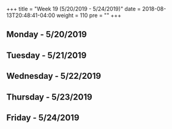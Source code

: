 +++
title = "Week 19 (5/20/2019 - 5/24/2019)"
date = 2018-08-13T20:48:41-04:00
weight = 110
pre = "<b></b>"
+++

## Monday - 5/20/2019

## Tuesday - 5/21/2019

## Wednesday - 5/22/2019

## Thursday - 5/23/2019

## Friday - 5/24/2019